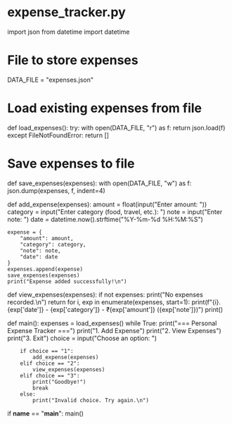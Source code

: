 # expense_tracker.py

import json
from datetime import datetime

# File to store expenses
DATA_FILE = "expenses.json"

# Load existing expenses from file
def load_expenses():
    try:
        with open(DATA_FILE, "r") as f:
            return json.load(f)
    except FileNotFoundError:
        return []

# Save expenses to file
def save_expenses(expenses):
    with open(DATA_FILE, "w") as f:
        json.dump(expenses, f, indent=4)

def add_expense(expenses):
    amount = float(input("Enter amount: "))
    category = input("Enter category (food, travel, etc.): ")
    note = input("Enter note: ")
    date = datetime.now().strftime("%Y-%m-%d %H:%M:%S")
    
    expense = {
        "amount": amount,
        "category": category,
        "note": note,
        "date": date
    }
    expenses.append(expense)
    save_expenses(expenses)
    print("Expense added successfully!\n")

def view_expenses(expenses):
    if not expenses:
        print("No expenses recorded.\n")
        return
    for i, exp in enumerate(expenses, start=1):
        print(f"{i}. {exp['date']} - {exp['category']} - ₹{exp['amount']} ({exp['note']})")
    print()

def main():
    expenses = load_expenses()
    while True:
        print("=== Personal Expense Tracker ===")
        print("1. Add Expense")
        print("2. View Expenses")
        print("3. Exit")
        choice = input("Choose an option: ")

        if choice == "1":
            add_expense(expenses)
        elif choice == "2":
            view_expenses(expenses)
        elif choice == "3":
            print("Goodbye!")
            break
        else:
            print("Invalid choice. Try again.\n")

if __name__ == "__main__":
    main()
